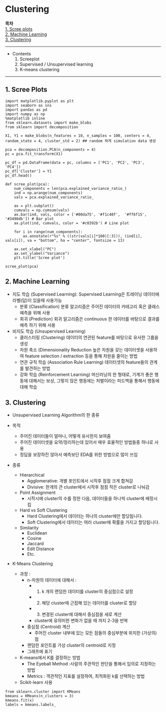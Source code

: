 # Clustering

**목차**  
[1. Scree plots](#1-scree-plots)  
[2. Machine Learning](#2-machine-learning)  
[3. Clustering](#3-clustering)  
  


---
* Contents
  1. Screeplot
  2. Supervised / Unsupervised learning
  3. K-means clustering

---

## 1. Scree Plots
```ipython
import matplotlib.pyplot as plt
import seaborn as sns
import pandas as pd
import numpy as np
%matplotlib inline
from sklearn.datasets import make_blobs
from sklearn import decomposition

X1, Y1 = make_blobs(n_features = 10, n_samples = 100, centers = 4, random_state = 4, cluster_std = 2) ## random 하게 simulation data 생성

pca = decomposition.PCA(n_components = 4)
pc = pca.fit_transform(X1)

pc_df = pd.DataFrame(data = pc, columns = ['PC1', 'PC2', 'PC3', 'PC4'])
pc_df['Cluster'] = Y1
pc_df.head()

def scree_plot(pca):
    num_components = len(pca.explained_variance_ratio_)
    ind = np.arange(num_components)
    vals = pca.explained_variance_ratio_
    
    ax = plt.subplot()
    cumvals = np.cumsum(vals)
    ax.bar(ind, vals, color = ['#00da75', '#f1c40f',  '#ff6f15', '#3498db']) # Bar plot
    ax.plot(ind, cumvals, color = '#c0392b') # Line plot 
    
    for i in range(num_components):
        ax.annotate(r"%s" % ((str(vals[i]*100)[:3])), (ind[i], vals[i]), va = "bottom", ha = "center", fontsize = 13)
     
    ax.set_xlabel("PC")
    ax.set_ylabel("Variance")
    plt.title('Scree plot')
    
scree_plot(pca)
```

## 2. Machine Learning
* 지도 학습 (Supervised Learning): Supervised Learning은 트레이닝 데이터에 라벨(답)이 있을때 사용가능
  * 분류 (Classification) 분류 알고리즘은 주어진 데이터의 카테고리 혹은 클래스 예측을 위해 사용
  * 회귀 (Prediction) 회귀 알고리즘은 continuous 한 데이터를 바탕으로 결과를 예측 하기 위해 사용
* 비지도 학습 (Unsupervised Learning)
  * 클러스터링 (Clustering) 데이터의 연관된 feature를 바탕으로 유사한 그룹을 생성
  * 차원 축소 (Dimensionality Reduction 높은 차원을 갖는 데이터셋을 사용하여 feature selection / extraction 등을 통해 차원을 줄이는 방법
  * 연관 규칙 학습 (Association Rule Learning) 데이터셋의 feature들의 관계를 발견하는 방법
  * 강화 학습 (Reinforcement Learning) 머신러닝의 한 형태로, 기계가 좋은 행동에 대해서는 보상, 그렇지 않은 행동에는 처벌이라는 피드백을 통해서 행동에 대해 학습

## 3. Clustering
* Unsupervised Learning Algorithm의 한 종류
* 목적
  * 주어진 데이터들이 얼마나, 어떻게 유사한지 보여줌
  * 주어진 데이터셋을 요약/정리하는데 있어서 매우 효율적인 방법들중 하나로 사용
  * 정답을 보장하진 않아서 예측보단 EDA를 위한 방법으로 많이 쓰임
* 종류
  * Hierarchical
    * Agglomerative: 개별 포인트에서 시작후 점점 크게 합쳐감
    * Divisive: 한개의 큰 cluster에서 시작후 점점 작은 cluster로 나눠감
  * Point Assignment
    * 시작시에 cluster의 수를 정한 다음, 데이터들을 하나씩 cluster에 배정시킴
  * Hard vs Soft Clustering
    * Hard Clustering에서 데이터는 하나의 cluster에만 할당됩니다.
    * Soft Clustering에서 데이터는 여러 cluster에 확률을 가지고 할당됩니다.
  * Similarity
    * Euclidean
    * Cosine
    * Jaccard
    * Edit Distance
    * Etc.

* K-Means Clustering  
    * 과정 :
      * n-차원의 데이터에 대해서 :
        * 1) k 개의 랜덤한 데이터를 cluster의 중심점으로 설정
        * 2) 해당 cluster에 근접해 있는 데이터를 cluster로 할당
        * 3) 변경된 cluster에 대해서 중심점을 새로 계산
        * cluster에 유의미한 변화가 없을 때 까지 2-3을 반복
      * 중심점 (Centroid) 계산
        * 주어진 cluster 내부에 있는 모든 점들의 중심부분에 위치한 (가상의) 점
      * 랜덤한 포인트를 가상 cluster의 centroid로 지정
      * 그래프에 표기
    * K-means에서 K를 결정하는 방법
      * The Eyeball Method :사람의 주관적인 판단을 통해서 임의로 지정하는 방법
      * Metrics : 객관적인 지표를 설정하여, 최적화된 k를 선택하는 방법
    * Scikit-learn 사용
```ipython
from sklearn.cluster import KMeans 
kmeans = KMeans(n_clusters = 3)
kmeans.fit(x)
labels = kmeans.labels_
```